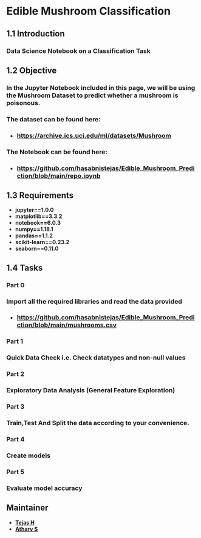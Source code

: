 # Edible Mushroom Classification

## <strong> 1.1 Introduction <strong> ##
 ### Data Science Notebook on a Classification Task 
## <strong> 1.2 Objective 
  ### In the Jupyter Notebook included in this page, we will be using the Mushroom Dataset to predict whether a mushroom is poisonous.
  ### The dataset can be found here: 
  ### <ul> <li><href> https://archive.ics.uci.edu/ml/datasets/Mushroom </li></href></ul>
  ### The Notebook can be found here:
  ### <ul> <li><href> https://github.com/hasabnistejas/Edible_Mushroom_Prediction/blob/main/repo.ipynb </li></href></ul>


<h2> <strong> 1.3 Requirements </strong> </h2>
<ul>
  <li> jupyter==1.0.0 </li>
  <li> matplotlib==3.3.2 </li>
  <li> notebook==6.0.3 </li>
  <li> numpy==1.18.1 </li>
  <li> pandas==1.1.2 </li>
  <li> scikit-learn==0.23.2 </li>
  <li> seaborn==0.11.0 </li>
</ul>

## <strong> 1.4 Tasks </strong>
### Part 0 
  ### Import all the required libraries and read the data provided 
  ### <ul> <li><href> https://github.com/hasabnistejas/Edible_Mushroom_Prediction/blob/main/mushrooms.csv </li></href></ul>
### Part 1 
  ### Quick Data Check i.e. Check datatypes and non-null values 
### Part 2 
  ### Exploratory Data Analysis (General Feature Exploration) 
### Part 3 
  ### Train,Test And Split the data according to your convenience. 
### Part 4 
  ### Create models 
### Part 5 
  ### Evaluate model accuracy 
  
## Maintainer
 - [Tejas H](https://github.com/hasabnistejas)
 - [Atharv S](https://github.com/Atharv157/Atharv157)
  
  
  
